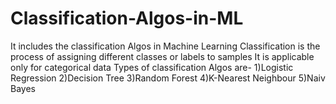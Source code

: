 # Classification-Algos-in-ML
It includes the classification Algos in Machine Learning
Classification is the process of assigning different classes or labels to samples
It is applicable only for categorical data
Types of classification Algos are-
                        1)Logistic Regression
                        2)Decision Tree
                        3)Random Forest
                        4)K-Nearest Neighbour
                        5)Naiv Bayes
